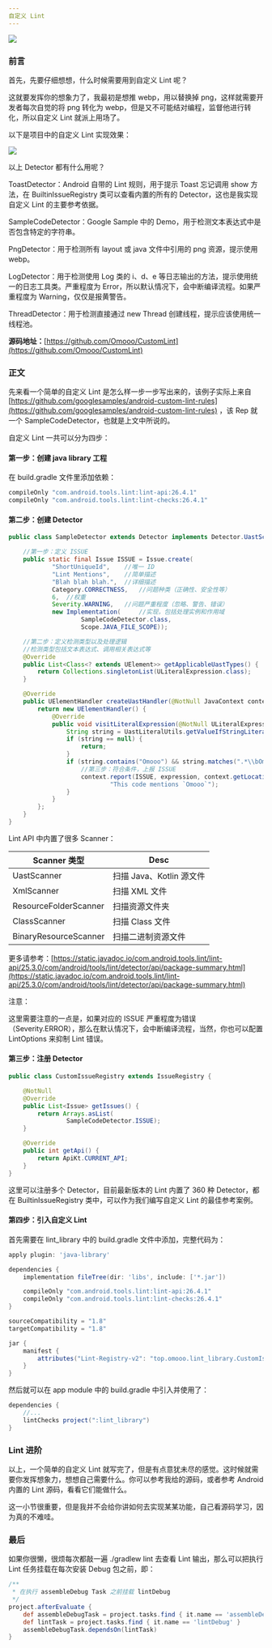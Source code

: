 ```yaml
---
自定义 Lint
---
```


![](https://i.loli.net/2019/07/09/5d243bc10f1aa59752.png)

### 前言

首先，先要仔细想想，什么时候需要用到自定义 Lint 呢？

这就要发挥你的想象力了，我最初是想推 webp，用以替换掉 png，这样就需要开发者每次自觉的将 png 转化为 webp，但是又不可能结对编程，监督他进行转化，所以自定义 Lint 就派上用场了。

以下是项目中的自定义 Lint 实现效果：

![](https://i.loli.net/2019/07/09/5d243d756b7ea70892.png)

以上 Detector 都有什么用呢？

ToastDetector：Android 自带的 Lint 规则，用于提示 Toast 忘记调用 show 方法，在 BuiltinIssueRegistry 类可以查看内置的所有的 Detector，这也是我实现自定义 Lint 的主要参考依据。

SampleCodeDetector：Google Sample 中的 Demo，用于检测文本表达式中是否包含特定的字符串。

PngDetector：用于检测所有 layout 或 java 文件中引用的 png 资源，提示使用 webp。

LogDetector：用于检测使用 Log 类的 i、d、e 等日志输出的方法，提示使用统一的日志工具类。严重程度为 Error，所以默认情况下，会中断编译流程。如果严重程度为 Warning，仅仅是报黄警告。

ThreadDetector：用于检测直接通过 new Thread 创建线程，提示应该使用统一线程池。

**源码地址：**[https://github.com/Omooo/CustomLint](https://github.com/Omooo/CustomLint)

### 正文

先来看一个简单的自定义 Lint 是怎么样一步一步写出来的，该例子实际上来自 [https://github.com/googlesamples/android-custom-lint-rules](https://github.com/googlesamples/android-custom-lint-rules) ，该 Rep 就一个 SampleCodeDetector，也就是上文中所说的。

自定义 Lint 一共可以分为四步：

#### 第一步：创建 java library 工程

在 build.gradle 文件里添加依赖：

```groovy
compileOnly "com.android.tools.lint:lint-api:26.4.1"
compileOnly "com.android.tools.lint:lint-checks:26.4.1"
```

#### 第二步：创建 Detector

```java
public class SampleDetector extends Detector implements Detector.UastScanner {

    //第一步：定义 ISSUE
    public static final Issue ISSUE = Issue.create(
            "ShortUniqueId",    //唯一 ID
            "Lint Mentions",    //简单描述
            "Blah blah blah.",  //详细描述
            Category.CORRECTNESS,   //问题种类（正确性、安全性等）
            6,  //权重
            Severity.WARNING,   //问题严重程度（忽略、警告、错误）
            new Implementation(     //实现，包括处理实例和作用域
                    SampleCodeDetector.class,
                    Scope.JAVA_FILE_SCOPE));

    //第二步：定义检测类型以及处理逻辑
    //检测类型包括文本表达式、调用相关表达式等
    @Override
    public List<Class<? extends UElement>> getApplicableUastTypes() {
        return Collections.singletonList(ULiteralExpression.class);
    }

    @Override
    public UElementHandler createUastHandler(@NotNull JavaContext context) {
        return new UElementHandler() {
            @Override
            public void visitLiteralExpression(@NotNull ULiteralExpression expression) {
                String string = UastLiteralUtils.getValueIfStringLiteral(expression);
                if (string == null) {
                    return;
                }
                if (string.contains("Omooo") && string.matches(".*\\bOmooo\\b.*")) {
                    //第三步：符合条件，上报 ISSUE
                    context.report(ISSUE, expression, context.getLocation(expression),
                            "This code mentions `Omooo`");
                }
            }
        };
    }
}
```

Lint API 中内置了很多 Scanner：

| Scanner 类型          | Desc                     |
| --------------------- | ------------------------ |
| UastScanner           | 扫描 Java、Kotlin 源文件 |
| XmlScanner            | 扫描 XML 文件            |
| ResourceFolderScanner | 扫描资源文件夹           |
| ClassScanner          | 扫描 Class 文件          |
| BinaryResourceScanner | 扫描二进制资源文件       |

更多请参考：[https://static.javadoc.io/com.android.tools.lint/lint-api/25.3.0/com/android/tools/lint/detector/api/package-summary.html](https://static.javadoc.io/com.android.tools.lint/lint-api/25.3.0/com/android/tools/lint/detector/api/package-summary.html)

注意：

这里需要注意的一点是，如果对应的 ISSUE 严重程度为错误（Severity.ERROR），那么在默认情况下，会中断编译流程，当然，你也可以配置 LintOptions 来抑制 Lint 错误。

#### 第三步：注册 Detector

```java
public class CustomIssueRegistry extends IssueRegistry {

    @NotNull
    @Override
    public List<Issue> getIssues() {
        return Arrays.asList(
                SampleCodeDetector.ISSUE);
    }

    @Override
    public int getApi() {
        return ApiKt.CURRENT_API;
    }
}
```

这里可以注册多个 Detector，目前最新版本的 Lint 内置了 360 种 Detector，都在 BuiltinIssueRegistry 类中，可以作为我们编写自定义 Lint 的最佳参考案例。

#### 第四步：引入自定义 Lint

首先需要在 lint_library 中的 build.gradle 文件中添加，完整代码为：

```groovy
apply plugin: 'java-library'

dependencies {
    implementation fileTree(dir: 'libs', include: ['*.jar'])

    compileOnly "com.android.tools.lint:lint-api:26.4.1"
    compileOnly "com.android.tools.lint:lint-checks:26.4.1"
}

sourceCompatibility = "1.8"
targetCompatibility = "1.8"

jar {
    manifest {
        attributes("Lint-Registry-v2": "top.omooo.lint_library.CustomIssueRegistry")
    }
}
```

然后就可以在 app module 中的 build.gradle 中引入并使用了：

```groovy
dependencies {
    //...
    lintChecks project(":lint_library")
}
```

### Lint 进阶

以上，一个简单的自定义 Lint 就写完了，但是有点意犹未尽的感觉。这时候就需要你发挥想象力，想想自己需要什么。你可以参考我给的源码，或者参考 Android 内置的 Lint 源码，看看它们能做什么。

这一小节很重要，但是我并不会给你讲如何去实现某某功能，自己看源码学习，因为真的不难哇。

### 最后

如果你很懒，很烦每次都敲一遍 ./gradlew lint 去查看 Lint 输出，那么可以把执行 Lint 任务挂载在每次安装 Debug 包之前，即：

```groovy
/**
 * 在执行 assembleDebug Task 之前挂载 lintDebug
 */
project.afterEvaluate {
    def assembleDebugTask = project.tasks.find { it.name == 'assembleDebug' }
    def lintTask = project.tasks.find { it.name == 'lintDebug' }
    assembleDebugTask.dependsOn(lintTask)
}
```


